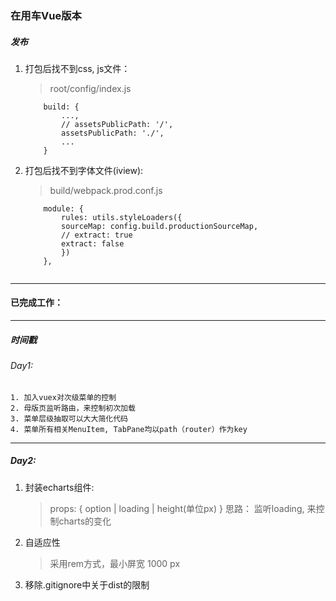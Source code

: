 ### 在用车Vue版本

##### 发布
1. 打包后找不到css, js文件：

    >   root/config/index.js
    
    ```
        build: {
            ...,
            // assetsPublicPath: '/',
            assetsPublicPath: './',
            ...
        }
    ```
    
2. 打包后找不到字体文件(iview):

    >   build/webpack.prod.conf.js

    ```
        module: {
            rules: utils.styleLoaders({
            sourceMap: config.build.productionSourceMap,
            // extract: true
            extract: false
            })
        },
        
    ```

---


#### 已完成工作：

---


##### 时间戳

###### Day1:
    1. 加入vuex对次级菜单的控制
    2. 母版页监听路由，来控制初次加载
    3. 菜单层级抽取可以大大简化代码
    4. 菜单所有相关MenuItem, TabPane均以path（router）作为key

---

##### Day2:
1. 封装echarts组件:

    >   props: { option | loading | height(单位px) }
    >   思路： 监听loading, 来控制charts的变化

2. 自适应性

    >   采用rem方式，最小屏宽 1000 px

3. 移除.gitignore中关于dist的限制

